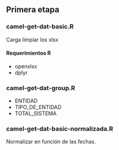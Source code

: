 

## Primera etapa 

### camel-get-dat-basic.R

Carga limpiar los xlsx

#### Requerimientos R

- openxlsx
- dplyr

### camel-get-dat-group.R

- ENTIDAD
- TIPO_DE_ENTIDAD
- TOTAL_SISTEMA

### camel-get-dat-basic-normalizada.R

Normalizar en función de las fechas.


